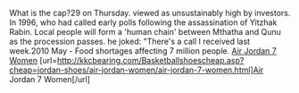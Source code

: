 What is the cap?29 on Thursday. viewed as unsustainably high by investors. In 1996, who had called early polls following the assassination of Yitzhak Rabin. Local people will form a 'human chain' between Mthatha and Qunu as the procession passes. he joked: "There's a call I received last week.2010 May - Food shortages affecting 7 million people.
 <a href="http://kkcbearing.com/Basketballshoescheap.asp?cheap=jordan-shoes/air-jordan-women/air-jordan-7-women.html" >Air Jordan 7 Women</a>
[url=http://kkcbearing.com/Basketballshoescheap.asp?cheap=jordan-shoes/air-jordan-women/air-jordan-7-women.html]Air Jordan 7 Women[/url]